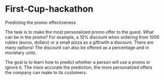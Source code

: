 # First-Cup-hackathon
Predicting the promo effectiveness


The task is to make the most personalized promo offer to the guest. What can be in the promo? For example, a 10% discount when ordering from 1000 rubles (euros, dollars) or a small pizza as a gift/with a discount. There are many options! The discount can also be offered as a percentage and in monetary units.

The goal is to learn how to predict whether a person will use a promo or ignore it. The more accurate the prediction, the more personalized offers the company can make to its customers.
